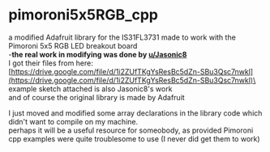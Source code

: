 # pimoroni5x5RGB_cpp

a modified Adafruit library for the IS31FL3731 made to work with the Pimoroni 5x5 RGB LED breakout board\
-**the real work in modifying was done by [u/Jasonic8](https://forums.pimoroni.com/u/Jasonic8)**\
I got their files from here: [https://drive.google.com/file/d/1i2ZUfTKgYsResBc5dZn-SBu3Qsc7nwkl](https://drive.google.com/file/d/1i2ZUfTKgYsResBc5dZn-SBu3Qsc7nwkl)\
example sketch attached is also Jasonic8's work\
and of course the original library is made by Adafruit

I just moved and modified some array declarations in the library code which didn't want to compile on my machine.\
perhaps it will be a useful resource for someobody, as provided Pimoroni cpp examples were quite troublesome to use (I never did get them to work)
